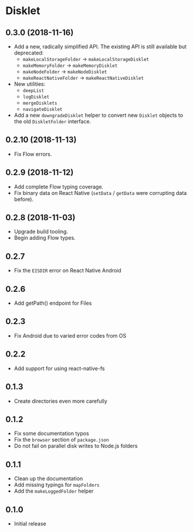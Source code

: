 # Disklet

## 0.3.0 (2018-11-16)

- Add a new, radically simplified API. The existing API is still available but deprecated:
  - `makeLocalStorageFolder` → `makeLocalStorageDisklet`
  - `makeMemoryFolder` → `makeMemoryDisklet`
  - `makeNodeFolder` → `makeNodeDisklet`
  - `makeReactNativeFolder` → `makeReactNativeDisklet`
- New utilities:
  - `deepList`
  - `logDisklet`
  - `mergeDisklets`
  - `navigateDisklet`
- Add a new `downgradeDisklet` helper to convert new `Disklet` objects to the old `DiskletFolder` interface.

## 0.2.10 (2018-11-13)

- Fix Flow errors.

## 0.2.9 (2018-11-12)

- Add complete Flow typing coverage.
- Fix binary data on React Native (`setData` / `getData` were corrupting data before).

## 0.2.8 (2018-11-03)

- Upgrade build tooling.
- Begin adding Flow types.

## 0.2.7

- Fix the `EISDIR` error on React Native Android

## 0.2.6

- Add getPath() endpoint for Files

## 0.2.3

- Fix Android due to varied error codes from OS

## 0.2.2

- Add support for using react-native-fs

## 0.1.3

- Create directories even more carefully

## 0.1.2

- Fix some documentation typos
- Fix the `browser` section of `package.json`
- Do not fail on parallel disk writes to Node.js folders

## 0.1.1

- Clean up the documentation
- Add missing typings for `mapFolders`
- Add the `makeLoggedFolder` helper

## 0.1.0

- Initial release

